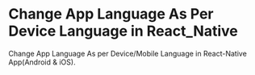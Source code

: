 # Change App Language As Per Device Language in React_Native
Change App Language As per Device/Mobile Language in React-Native App(Android &amp; iOS).

